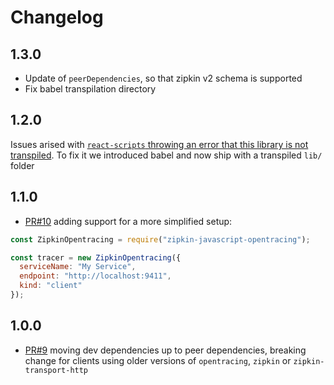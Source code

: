 # Changelog

## 1.3.0

* Update of `peerDependencies`, so that zipkin v2 schema is supported
* Fix babel transpilation directory

## 1.2.0

Issues arised with [`react-scripts` throwing an error that this library is not
transpiled](https://github.com/facebookincubator/create-react-app/blob/master/packages/react-scripts/template/README.md#npm-run-build-fails-to-minify).
To fix it we introduced babel and now ship with a transpiled `lib/` folder

## 1.1.0

* [PR#10](https://github.com/costacruise/zipkin-javascript-opentracing/pull/10)
  adding support for a more simplified setup:

```js
const ZipkinOpentracing = require("zipkin-javascript-opentracing");

const tracer = new ZipkinOpentracing({
  serviceName: "My Service",
  endpoint: "http://localhost:9411",
  kind: "client"
});
```

## 1.0.0

* [PR#9](https://github.com/costacruise/zipkin-javascript-opentracing/pull/9)
  moving dev dependencies up to peer dependencies, breaking change for clients
  using older versions of `opentracing`, `zipkin` or `zipkin-transport-http`

